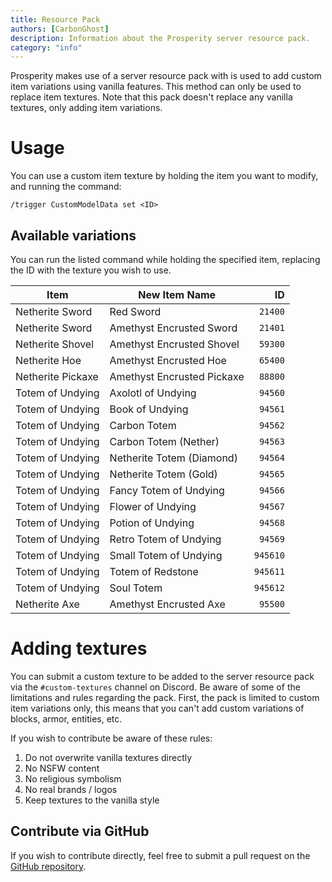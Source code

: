 ```yaml
---
title: Resource Pack
authors: [CarbonGhost]
description: Information about the Prosperity server resource pack.
category: "info"
---
```


Prosperity makes use of a server resource pack with is used to add custom item variations using vanilla features. This method can only be used to replace item textures. Note that this pack doesn't replace any vanilla textures, only adding item variations.

# Usage

You can use a custom item texture by holding the item you want to modify, and running the command:

```
/trigger CustomModelData set <ID>
```

## Available variations

You can run the listed command while holding the specified item, replacing the ID with the texture you wish to use.

| Item              | New Item Name               |       ID |
| ----------------- | --------------------------- | -------: |
| Netherite Sword   | Red Sword                   |  `21400` |
| Netherite Sword   | Amethyst Encrusted Sword    |  `21401` |
| Netherite Shovel  | Amethyst Encrusted Shovel   |  `59300` |
| Netherite Hoe     | Amethyst Encrusted Hoe      |  `65400` |
| Netherite Pickaxe | Amethyst Encrusted Pickaxe  |  `88800` |
| Totem of Undying  | Axolotl of Undying          |  `94560` |
| Totem of Undying  | Book of Undying             |  `94561` |
| Totem of Undying  | Carbon Totem                |  `94562` |
| Totem of Undying  | Carbon Totem (Nether)       |  `94563` |
| Totem of Undying  | Netherite Totem (Diamond)   |  `94564` |
| Totem of Undying  | Netherite Totem (Gold)      |  `94565` |
| Totem of Undying  | Fancy Totem of Undying      |  `94566` |
| Totem of Undying  | Flower of Undying           |  `94567` |
| Totem of Undying  | Potion of Undying           |  `94568` |
| Totem of Undying  | Retro Totem of Undying      |  `94569` |
| Totem of Undying  | Small Totem of Undying      | `945610` |
| Totem of Undying  | Totem of Redstone           | `945611` |
| Totem of Undying  | Soul Totem                  | `945612` |
| Netherite Axe     | Amethyst Encrusted Axe      |  `95500` |

# Adding textures

You can submit a custom texture to be added to the server resource pack via the `#custom-textures` channel on Discord. Be aware of some of the limitations and rules regarding the pack. First, the pack is limited to custom item variations only, this means that you can't add custom variations of blocks, armor, entities, etc.

If you wish to contribute be aware of these rules:

1. Do not overwrite vanilla textures directly
2. No NSFW content
3. No religious symbolism
4. No real brands / logos
5. Keep textures to the vanilla style

## Contribute via GitHub

If you wish to contribute directly, feel free to submit a pull request on the [GitHub repository](https://github.com/ProsperityMC/Prosperity-Resource-Pack).
